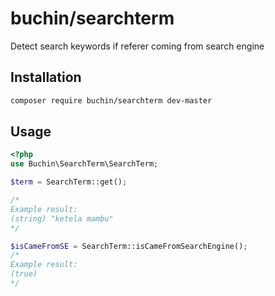 # buchin/searchterm
Detect search keywords if referer coming from search engine

## Installation
```bash
composer require buchin/searchterm dev-master
```

## Usage
```php
<?php
use Buchin\SearchTerm\SearchTerm;

$term = SearchTerm::get();

/*
Example result:
(string) "ketela mambu"
*/

$isCameFromSE = SearchTerm::isCameFromSearchEngine();
/*
Example result:
(true)
*/
```
